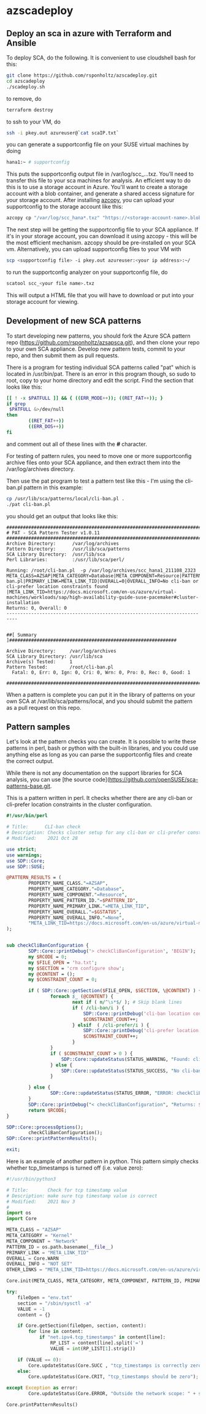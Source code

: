 # azscadeploy

## Deploy an sca in azure with Terraform and Ansible

To deploy SCA, do the following.  It is convenient to use cloudshell bash for this:

```bash
git clone https://github.com/rsponholtz/azscadeploy.git
cd azscadeploy
./scadeploy.sh
```


to remove, do

```bash
terraform destroy 
```

to ssh to your VM, do

```bash
ssh -i pkey.out azureuser@`cat scaIP.txt`
```

you can generate a supportconfig file on your SUSE virtual machines by doing

```bash
hana1:~ # supportconfig
```

This puts the supportconfig output file in /var/log/scc_<hostname>...txz.  You'll need to transfer this file to your sca machines for analysis.  An efficient way to do this is to use a storage account in Azure.  You'll want to create a storage account with a blob container, and generate a shared access signature for your storage account.  After installing [azcopy](https://docs.microsoft.com/en-us/azure/storage/common/storage-use-azcopy-v10), you can upload your supportconfig to the storage account like this:

```bash
azcopy cp "/var/log/scc_hana*.txz" "https://<storage-account-name>.blob.core.windows.net/supportconfigs?sp=rfaeddl&st=2021-09-28T23:22:28Z&se=2022-09-19T07:22:28Z&spr=https&sv=2020-08-04&sr=c&sig=JEQF%2DIdp5Wz0DkbjQDJUv%2Bw6zzn%2HGFUEhhvxaHHGvP%2BM%3D"
```

The next step will be getting the supportconfig file to your SCA appliance.  If it's in your storage account, you can download it using azcopy - this will be the most efficient mechanism.  azcopy should be pre-installed on your SCA vm.  Alternatively, you can upload supportconfig files to your VM with

```bash
scp <supportconfig file> -i pkey.out azureuser:<your ip address>:~/
```

to run the supportconfig analyzer on your supportconfig file, do

```bash
scatool scc_<your file name>.txz
```

This will output a HTML file that you will have to download or put into your storage account for viewing.

## Development of new SCA patterns

To start developing new patterns, you should fork the Azure SCA pattern repo (https://github.com/rsponholtz/azsapsca.git), and then clone your repo to your own SCA appliance.  Develop new pattern tests, commit to your repo, and then submit them as pull requests.

There is a program for testing individual SCA patterns called "pat" which is located in /usr/bin/pat.  There is an error in this program though, so sudo to root, copy to your home directory and edit the script.  Find the section that looks like this:

```bash
[[ ! -x $PATFULL ]] && { ((ERR_MODE++)); ((RET_FAT++)); }
if grep
 $PATFULL &>/dev/null
then
        ((RET_FAT++))
        ((ERR_DOS++))
fi
```

and comment out all of these lines with the ***#*** character.

For testing of pattern rules, you need to move one or more supportconfig archive files onto your SCA appliance, and then extract them into the /var/log/archives directory.

Then use the pat program to test a pattern test like this - I'm using the cli-ban.pl pattern in this example:

```bash
cp /usr/lib/sca/patterns/local/cli-ban.pl .
./pat cli-ban.pl
```

you should get an output that looks like this:

```
##########################################################################
# PAT - SCA Pattern Tester v1.0.11
##########################################################################
Archive Directory:      /var/log/archives
Pattern Directory:      /usr/lib/sca/patterns
SCA Library Directory:  /usr/lib/sca
Perl Libraries:         :/usr/lib/sca/perl/

Running: /root/cli-ban.pl  -p /var/log/archives/scc_hana1_211108_2323
META_CLASS=AZSAP|META_CATEGORY=Database|META_COMPONENT=Resource|PATTERN_ID=cli-ban.pl|PRIMARY_LINK=META_LINK_TID|OVERALL=0|OVERALL_INFO=No cli-ban or cli-prefer location constraints found |META_LINK_TID=https://docs.microsoft.com/en-us/azure/virtual-machines/workloads/sap/high-availability-guide-suse-pacemaker#cluster-installation
Returns: 0, Overall: 0
--------------------------------------------------------------------------


##[ Summary ]#############################################################

Archive Directory:     /var/log/archives
SCA Library Directory: /usr/lib/sca
Archive(s) Tested:     1
Pattern Tested:        /root/cli-ban.pl
  Fatal: 0, Err: 0, Ign: 0, Cri: 0, Wrn: 0, Pro: 0, Rec: 0, Good: 1

##########################################################################
```

When a pattern is complete you can put it in the library of patterns on your own SCA at /var/lib/sca/patterns/local, and you should submit the pattern as a pull request on this repo.

## Pattern samples

Let's look at the pattern checks you can create.  It is possible to write these patterns in perl, bash or python with the built-in libraries, and you could use anything else as long as you can parse the supportconfig files and create the correct output.  

While there is not any documentation on the support libraries for SCA analysis, you can use [the source code](https://github.com/openSUSE/sca-patterns-base.git.

This is a pattern written in perl.  It checks whether there are any cli-ban or cli-prefer location constraints in the cluster configuration.

```perl
#!/usr/bin/perl

# Title:      CLI-ban check
# Description: Checks cluster setup for any cli-ban or cli-prefer constraints
# Modified:    2021 Oct 28

use strict;
use warnings;
use SDP::Core;
use SDP::SUSE;

@PATTERN_RESULTS = (
        PROPERTY_NAME_CLASS."=AZSAP",
        PROPERTY_NAME_CATEGORY."=Database",
        PROPERTY_NAME_COMPONENT."=Resource",
        PROPERTY_NAME_PATTERN_ID."=$PATTERN_ID",
        PROPERTY_NAME_PRIMARY_LINK."=META_LINK_TID",
        PROPERTY_NAME_OVERALL."=$GSTATUS",
        PROPERTY_NAME_OVERALL_INFO."=None",
        "META_LINK_TID=https://docs.microsoft.com/en-us/azure/virtual-machines/workloads/sap/high-availability-guide-suse-pacemaker#cluster-installation"
);


sub checkCliBanConfiguration {
        SDP::Core::printDebug('> checkCliBanConfiguration', 'BEGIN');
        my $RCODE = 0;
        my $FILE_OPEN = 'ha.txt';
        my $SECTION = 'crm configure show';
        my @CONTENT = ();
        my $CONSTRAINT_COUNT = 0;

        if ( SDP::Core::getSection($FILE_OPEN, $SECTION, \@CONTENT) ) {
                foreach $_ (@CONTENT) {
                        next if ( m/^\s*$/ ); # Skip blank lines
                        if ( /cli-ban/i ) {
                            SDP::Core::printDebug('cli-ban location constraint', "Found");
                            $CONSTRAINT_COUNT++;
                        } elsif  ( /cli-prefer/i ) {
                            SDP::Core::printDebug('cli-prefer location constraint', "Found");
                            $CONSTRAINT_COUNT++;
                        }
                }
                if ( $CONSTRAINT_COUNT > 0 ) {
                    SDP::Core::updateStatus(STATUS_WARNING, "Found: cli-ban or cli-prefer location constraints");
                } else {
                    SDP::Core::updateStatus(STATUS_SUCCESS, "No cli-ban or cli-prefer location constraints found ")
                }

        } else {
                SDP::Core::updateStatus(STATUS_ERROR, "ERROR: checkCliBanConfiguration(): Cannot find \"$SECTION\" section in $FILE_OPEN");
        }
        SDP::Core::printDebug("< checkCliBanConfiguration", "Returns: $RCODE");
        return $RCODE;
}

SDP::Core::processOptions();
        checkCliBanConfiguration();
SDP::Core::printPatternResults();

exit;
```

Here is an example of another pattern in python.  This pattern simply checks whether tcp_timestamps is turned off (i.e. value zero):

```python
#!/usr/bin/python3

# Title:       Check for tcp timestamp value
# Description: make sure tcp timestamp value is correct
# Modified:    2021 Nov 3
#
import os
import Core

META_CLASS = "AZSAP"
META_CATEGORY = "Kernel"
META_COMPONENT = "Network"
PATTERN_ID = os.path.basename(__file__)
PRIMARY_LINK = "META_LINK_TID"
OVERALL = Core.WARN
OVERALL_INFO = "NOT SET"
OTHER_LINKS = "META_LINK_TID=https://docs.microsoft.com/en-us/azure/virtual-machines/workloads/sap/sap-hana-high-availability#manual-deployment"

Core.init(META_CLASS, META_CATEGORY, META_COMPONENT, PATTERN_ID, PRIMARY_LINK, OVERALL, OVERALL_INFO, OTHER_LINKS)

try:
    fileOpen = "env.txt"
    section = "/sbin/sysctl -a"
    VALUE = -1
    content = {}

    if Core.getSection(fileOpen, section, content):
        for line in content:
            if "net.ipv4.tcp_timestamps" in content[line]:
                RP_LIST = content[line].split('=')
                VALUE = int(RP_LIST[1].strip())

    if (VALUE == 0):
        Core.updateStatus(Core.SUCC , "tcp_timestamps is correctly zero");
    else:
        Core.updateStatus(Core.CRIT, "tcp_timestamps should be zero");

except Exception as error:
        Core.updateStatus(Core.ERROR, "Outside the network scope: " + str(error))

Core.printPatternResults()
```
